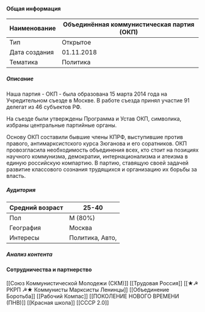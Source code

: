 #### Общая информация

| Наименование  | Объединённая коммунистическая партия (ОКП) |
| ------------- | ------------------------------------------ |
| Тип           | Открытое                                   |
| Дата создания | 01.11.2018                                 |
| Тематика      | Политика                                   |

##### Описание
Наша партия - ОКП - была образована 15 марта 2014 года на Учредительном съезде в Москве. В работе съезда принял участие 91 делегат из 46 субъектов РФ.

На съезде были утверждены Программа и Устав ОКП, символика, избраны центральные партийные органы.

Основу ОКП составили бывшие члены КПРФ, выступившие против правого, антимарксистского курса Зюганова и его соратников. ОКП провозгласила необходимость объединения всех, кто стоит на позициях научного коммунизма, демократии, интернационализма и атеизма в единую российскую компартию. В партию, ставящую своей задачей развитие классового сознания трудящихся и организацию их борьбы за власть.

##### Аудитория

| Средний возраст | 25-40            |
| --------------- | ---------------- |
| Пол             | М (80%)          |
| География       | Москва           |
| Интересы        | Политика, Авто,  |

##### Анализ контента



#### Сотрудничества и партнерство
[[Союз Коммунистической Молодежи (СКМ)]]
[[Трудовая Россия]]
[[★☭ РКРП ☭★ Коммунисты  Марксисты Ленинцы]]
[[Объединение Боротьба]]
[[Рабочий Компас]]
[[ПОКОЛЕНИЕ НОВОГО ВРЕМЕНИ (ПНВ)]]
[[Красная школа]]
[[СССР 2.0]]